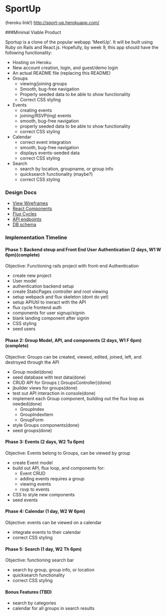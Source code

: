 # SportUp

(heroku link!)
http://sport-up.herokuapp.com/

###Minimal Viable Product

Sportup is a clone of the popular webapp 'MeetUp'. It will be built using Ruby
on Rails and React.js. Hopefully, by week 9, this app should have the following
functionality:

- Hosting on Heroku
- New account creation, login, and guest/demo login
- An actual README file (replacing this README)
- Groups
  - viewing/joining groups
  - Smooth, bug-free navigation
  - Properly seeded data to be able to show functionality
  - Correct CSS styling
- Events
  - creating events
  - joining/RSVP(ing) events
  - smooth, bug-free navigation
  - properly seeded data to be able to show functionality
  - correct CSS styling
- Calendar
  - correct event integration
  - smooth, bug-free navigation
  - displays events-seeded data
  - correct CSS styling
- Search
  - search by location, groupname, or group info
  - quicksearch functionality (maybe?)
  - correct CSS styling


### Design Docs
* [View Wireframes][views]
* [React Components][components]
* [Flux Cycles][flux-cycles]
* [API endpoints][api-endpoints]
* [DB schema][schema]

[views]: docs/views.md
[components]: docs/components.md
[flux-cycles]: docs/flux-cycles.md
[api-endpoints]: docs/api-endpoints.md
[schema]: docs/schema.md

### Implementation Timeline

#### Phase 1: Backend steup and Front End User Authentication (2 days, W1 W 6pm)(complete)
Objective: Functioning rails project with front-end Authentication
- create new project
- User model
- authentication backend setup
- create StaticPages controller and root viewing
- setup webpack and flux skeleton (dont do yet)
- setup APIUtil to ineract with the API
- flux cycle frontend auth
- components for user signup/signin
- blank landing component after signin
- CSS styling
- seed users

#### Phase 2: Group Model, API, and components (2 days, W1 F 6pm)(complete)
Objective: Groups can be created, viewed, edited, joined, left, and destroyed
through the API
- Group model(done)
- seed database with test data(done)
- CRUD API for Groups ( GroupsController)(done)
- jbuilder views for groups(done)
- test out API interaction in console(done)
- implement each Group component, building out the flux loop as needed(done)
  - GroupIndex
  - GroupIndexItem
  - GroupForm
- style Groups components(done)
- seed groups(done)

#### Phase 3: Events (2 days, W2 Tu 6pm)
Objective: Events belong to Groups, can be viewed by group
- create Event model
- build out API, flux loop, and components for:
  - Event CRUD
  - adding events requires a group
  - viewing events
  - rsvp to events
- CSS to style new components
- seed events

#### Phase 4: Calendar (1 day, W2 W 6pm)
Objective: events can be viewed on a calendar
- integrate events to their calendar
- correct CSS styling

#### Phase 5: Search (1 day, W2 Th 6pm)
Objective: functioning search bar
- search by group, group info, or location
- quicksearch functionality
- correct CSS styling

#### Bonus Features (TBD)
- search by categories
- calendar for all groups in search results

[phase-one]: docs/phases/phase1.md
[phase-two]: docs/phases/phase2.md
[phase-three]: docs/phases/phase3.md
[phase-four]: docs/phases/phase4.md
